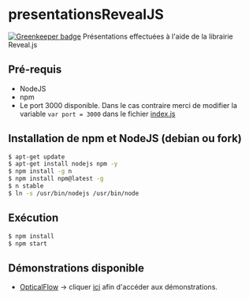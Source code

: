 # presentationsRevealJS

[![Greenkeeper badge](https://badges.greenkeeper.io/MacBootglass/presentationsRevealJS.svg)](https://greenkeeper.io/)
Présentations effectuées à l'aide de la librairie Reveal.js

## Pré-requis
* NodeJS
* npm
* Le port 3000 disponible. Dans le cas contraire merci de modifier la variable `var port = 3000` dans le fichier [index.js](https://github.com/MacBootglass/presentationsRevealJS/blob/master/index.js)

## Installation de npm et NodeJS (debian ou fork)
```bash
$ apt-get update
$ apt-get install nodejs npm -y
$ npm install -g n
$ npm install npm@latest -g
$ n stable
$ ln -s /usr/bin/nodejs /usr/bin/node
```

## Exécution
```bash
$ npm install
$ npm start
```

## Démonstrations disponible
* [OpticalFlow](https://github.com/MacBootglass/presentationsRevealJS/tree/master/public/presentations/opticalflow) -> cliquer [ici](https://github.com/MacBootglass/opticalflow-opencv3-examples) afin d'accéder aux démonstrations.
